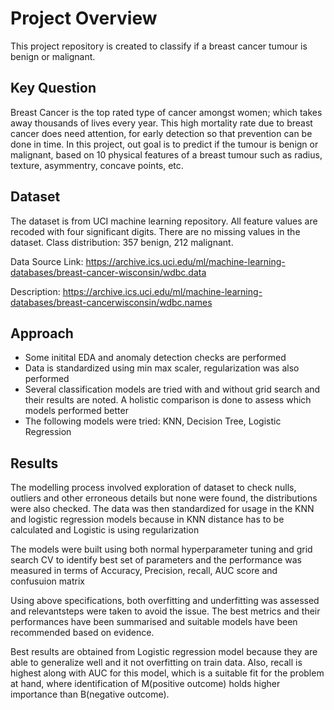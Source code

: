 # Project Overview
This project repository is created to classify if a breast cancer tumour is benign or malignant. 

## Key Question
Breast Cancer is the top rated type of cancer amongst women; which takes away thousands of lives every year. This high mortality rate due to breast cancer does need attention, for early detection so that prevention can be done in time. In this project, out goal is to predict if the tumour is benign or malignant, based on 10 physical features of a breast tumour such as radius, texture, asymmentry, concave points, etc.

## Dataset
The dataset is from UCI machine learning repository. All feature values are recoded with four significant digits. There are no missing values in the dataset.
Class distribution: 357 benign, 212 malignant.

Data Source Link: https://archive.ics.uci.edu/ml/machine-learning-databases/breast-cancer-wisconsin/wdbc.data 

Description: https://archive.ics.uci.edu/ml/machine-learning-databases/breast-cancerwisconsin/wdbc.names 


## Approach
- Some initital EDA and anomaly detection checks are performed
- Data is standardized using min max scaler, regularization was also performed
- Several classification models are tried with and without grid search and their results are noted. A holistic comparison is done to assess which models performed better
- The following models were tried: KNN, Decision Tree, Logistic Regression

## Results
The modelling process involved exploration of dataset to check nulls, outliers and other erroneous details but none were found, the distributions were also checked.
The data was then standardized for usage in the KNN and logistic regression models because in KNN distance has to be calculated and Logistic is using regularization

The models were built using both normal hyperparameter tuning and grid search CV to identify best set of parameters and the performance was measured in terms of Accuracy, Precision, recall, AUC score and confusuion matrix

Using above specifications, both overfitting and underfitting was assessed and relevantsteps were taken to avoid the issue. The best metrics and their performances have been summarised and suitable models have been recommended based on evidence.

Best results are obtained from Logistic regression model because they are able to generalize well and it not overfitting on train data.
Also, recall is highest along with AUC for this model, which is a suitable fit for the problem at hand, where identification of
M(positive outcome) holds higher importance than B(negative outcome).
